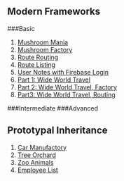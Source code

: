## Modern Frameworks
###Basic
1. [Mushroom Mania](1-basic/MF_MUSHROOMS.md)
1. [Mushroom Factory](1-basic/MF_MUSHROOM_FACTORY.md)
1. [Route Routing](1-basic/MF_ROUTE_ROUTING.md)
1. [Route Listing](1-basic/MF_ROUTE_LISTING.md)
1. [User Notes with Firebase Login](1-basic/MF_USER_NOTES.md)
1. [Part 1: Wide World Travel](1-basic/MF_WIDE_WORLD_TRAVEL.md)
1. [Part 2: Wide World Travel, Factory](1-basic/MF_WIDE_WORLD_TRAVEL_FACTORY.md)
1. [Part3: Wide World Travel, Routing](1-basic/MF_WIDE_WORLD_TRAVEL_ROUTING.md)


###Intermediate
###Advanced


## Prototypal Inheritance

1. [Car Manufactory](4-prototypal/MJ_PROTOTYPAL_CARS.md)
1. [Tree Orchard](4-prototypal/MJ_PROTOTYPAL_TREE_FARM.md)
2. [Zoo Animals](4-prototypal/MJ_PROTOTYPAL_ZOO.md)
3. [Employee List](4-prototypal/MJ_PROTOTYPAL_EMPLOYEES.md)